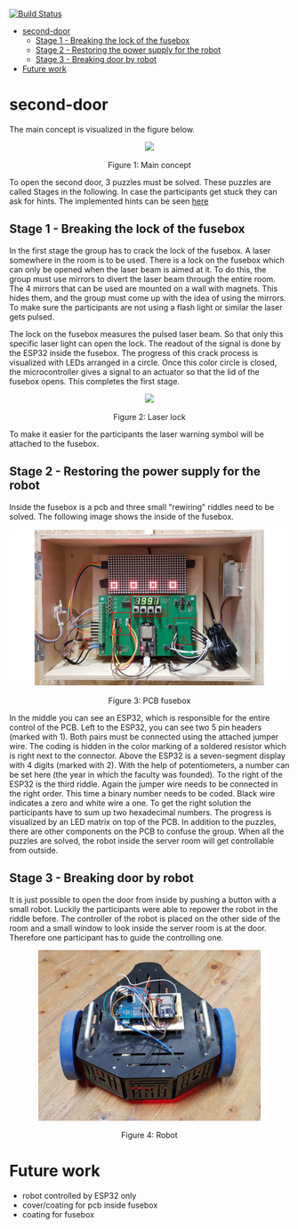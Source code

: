 [![Build Status](https://travis-ci.com/ubilab-escape/second-door.svg?branch=master)](https://travis-ci.com/ubilab-escape/second-door)

- [second-door](#second-door)
  * [Stage 1 - Breaking the lock of the fusebox](#stage-1---breaking-the-lock-of-the-fusebox)
  * [Stage 2 - Restoring the power supply for the robot](#stage-2---restoring-the-power-supply-for-the-robot)
  * [Stage 3 - Breaking door by robot](#stage-3---breaking-door-by-robot)
- [Future work](#future-work)

# second-door

The main concept is visualized in the figure below.

<p align="center"> 
<img src="/docu/readme/escape_room.png" width=400>
</p>
<p align="center">Figure 1: Main concept<p align="center">

To open the second door, 3 puzzles must be solved. These puzzles are called Stages in the following. In case the participants get stuck they can ask for hints. The implemented hints can be seen [here](/docu/hints.md)

## Stage 1 - Breaking the lock of the fusebox

In the first stage the group has to crack the lock of the fusebox. A laser somewhere in the room is to be used. There is a lock on the fusebox which can only be opened when the laser beam is aimed at it. To do this, the group must use mirrors to divert the laser beam through the entire room. The 4 mirrors that can be used are mounted on a wall with magnets. This hides them, and the group must come up with the idea of using the mirrors. To make sure the participants are not using a flash light or similar the laser gets pulsed.

The lock on the fusebox measures the pulsed laser beam. So that only this specific laser light can open the lock. The readout of the signal is done by the ESP32 inside the fusebox. The progress of this crack process is visualized with LEDs arranged in a circle. Once this color circle is closed, the microcontroller gives a signal to an actuator so that the lid of the fusebox opens. This completes the first stage.

<p align="center"> 
<img src="/docu/readme/Laser_sensor.png" width=200>
</p>
<p align="center">Figure 2: Laser lock<p align="center">

To make it easier for the participants the laser warning symbol will be attached to the fusebox.

## Stage 2 - Restoring the power supply for the robot

Inside the fusebox is a pcb and three small "rewiring" riddles need to be solved. The following image shows the inside of the fusebox.

<p align="center"> 
<img src="/docu/readme/finished_box.jpg" width=800>
</p>
<p align="center">Figure 3: PCB fusebox<p align="center">

In the middle you can see an ESP32, which is responsible for the entire control of the PCB. Left to the ESP32, you can see two 5 pin headers (marked with 1). Both pairs must be connected using the attached jumper wire. The coding is hidden in the color marking of a soldered resistor which is right next to the connector. Above the ESP32 is a seven-segment display with 4 digits (marked with 2). With the help of potentiometers, a number can be set here (the year in which the faculty was founded). To the right of the ESP32 is the third riddle. Again the jumper wire needs to be connected in the right order. This time a binary number needs to be coded. Black wire indicates a zero and white wire a one. To get the right solution the participants have to sum up two hexadecimal numbers. The progress is visualized by an LED matrix on top of the PCB. In addition to the puzzles, there are other components on the PCB to confuse the group. When all the puzzles are solved, the robot inside the server room will get controllable from outside.

## Stage 3 - Breaking door by robot

It is just possible to open the door from inside by pushing a button with a small robot. Luckily the participants were able to repower the robot in the riddle before. The controller of the robot is placed on the other side of the room and a small window to look inside the server room is at the door. Therefore one participant has to guide the controlling one.

<p align="center"> 
<img src="/docu/readme/robot.jpeg" width=400>
</p>
<p align="center">Figure 4: Robot<p align="center">

# Future work

* robot controlled by ESP32 only
* cover/coating for pcb inside fusebox
* coating for fusebox
